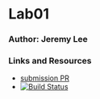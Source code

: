 # Lab01

### Author: Jeremy Lee 

### Links and Resources
* [submission PR](http://xyz.com)
* [![Build Status](https://travis-ci.com/jeremy-401-advanced-javascript/Lab01.svg?branch=master)](https://travis-ci.com/jeremy-401-advanced-javascript/Lab01)



